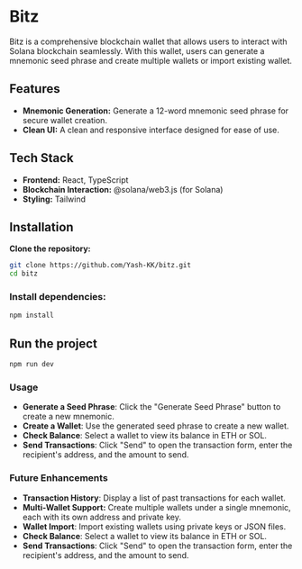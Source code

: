 # Bitz

Bitz is a comprehensive blockchain wallet that allows users to interact with Solana blockchain seamlessly. With this wallet, users can generate a mnemonic seed phrase and create multiple wallets or import existing wallet.

## Features

- **Mnemonic Generation:** Generate a 12-word mnemonic seed phrase for secure wallet creation.
- **Clean UI:** A clean and responsive interface designed for ease of use.

## Tech Stack

- **Frontend:** React, TypeScript
- **Blockchain Interaction:** @solana/web3.js (for Solana)
- **Styling:** Tailwind

## Installation

**Clone the repository:**
   ```bash
   git clone https://github.com/Yash-KK/bitz.git
   cd bitz
  ```
### Install dependencies:

```bash
npm install
```

## Run the project

```bash
npm run dev
```

### Usage

- **Generate a Seed Phrase**: Click the "Generate Seed Phrase" button to create a new mnemonic.
- **Create a Wallet**: Use the generated seed phrase to create a new wallet.
- **Check Balance**: Select a wallet to view its balance in ETH or SOL.
- **Send Transactions**: Click "Send" to open the transaction form, enter the recipient's address, and the amount to send.

### Future Enhancements

- **Transaction History**: Display a list of past transactions for each wallet.
- **Multi-Wallet Support:** Create multiple wallets under a single mnemonic, each with its own address and private key.
- **Wallet Import**: Import existing wallets using private keys or JSON files.
- **Check Balance**: Select a wallet to view its balance in ETH or SOL.
- **Send Transactions**: Click "Send" to open the transaction form, enter the recipient's address, and the amount to send.



